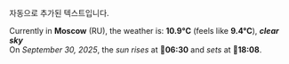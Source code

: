 
자동으로 추가된 텍스트입니다.

<!--START_SECTION:weather:moscow-->
Currently in **Moscow** (RU), the weather is: **10.9°C** (feels like **9.4°C**), ***clear sky***<br/>
On *September 30, 2025*, the *sun rises* at 🌅**06:30** and *sets* at 🌇**18:08**.
<!--END_SECTION:weather-->
